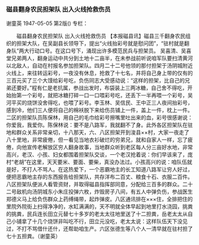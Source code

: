 ### 磁县翻身农民担架队  出入火线抢救伤员
谢童英
1947-05-05
第2版()
专栏：

　　磁县翻身农民担架队
    出入火线抢救伤员
    【本报磁县讯】磁县三千翻身农民组织的担架大队，在吴副县长领导下，提出“火线抬彩号就是慰问团”，“驻村就是翻身队”两大行动口号。在这口号下，涌现出许多模范民兵与担架员。
    吴喜清、吴喜堂兄弟两人，翻身运动中共分到土地十二亩半，在未参战前听说咱军队要扫清黄河以北敌人，自动在村报名参加担架队。四月二十二号他领的那付担架于汤阴城附近火线上，来往转运彩号，一夜没有休息，抢救了十七名，并将自己身上带的仅有的三百元买了三个大馍给彩号吃，负伤同志大受感动说：“这样的担架，比自己的兄弟还要好。”程有仁是老抗属，参战出发时，布袋装上三两冰糖，自己舍不得吃，开始抬第一个彩号，就把冰糖打碎一口一口喂彩号吃，还丢下一半再喂一个彩号，吴河平买的烧饼没舍得吃，也喂了彩号。李玉林、吴信民、王中正三人夜间抬彩号，感到冷，他们三人便将自己的棉袄脱下来给伤员铺上一件，盖上一件，枕上一件。二区的担架队员陈保林，用自己的毛巾给彩号擦嘴里吐出来的血，彩号很感谢说：你爱我，我爱你。陈保林说：要不是八路军，我就翻不了身。此外各区担架队在驻地和群众关系非常亲切，十八那天，六、八区担架开到浚县××村，大家一夜走了八十里地，非常疲倦，但一看见当地衣衫破烂的穷弟兄，就和自家人一样，忘了疲倦，向他宣传老解放区穷人翻身故事，当地群众听到老区每人分三亩好水地，非常高兴，老汉、小孩、妇女都围着担架队交谈，一个老汉抢着说：你们早该来了，庞村“老胡”在这里，天天要米、要面、要柴，真没办法过。小孩高兴的说：咱队伍就是好，不打人不骂人。在这热爱下，一个恶霸地主的长工知道八路军让穷人好过，便把恶霸地主存的东西报告给担架队，共存洋布二百丈、粮食十石、衣服二百件。八区担架队便派人看管资财，并取得磁县指挥部同意，分配给三百多的群众。二十二号敌机向汤阴城东小朱庄投弹六枚，炸毁房子八间，有五人中弹负伤，参战医生郑德义马上给负伤群众上药缚绳带，起炸弹皮。八区通讯排在×××住，全排把住的里院外院街上扫得净净的，水缸满满的，天不明就全体早起到地里打水浇园，挑粪的挑粪，民兵连长田立元替七十多岁的老太太往地里送了十二担粪，岳老太太从自己小铺拿了十几个烧饼非叫吃不行，田立元没吃，老太太说：这样队伍天下没见过，不打不骂借什还什，还帮助咱生产。六区张德生等八个人一清早就在驻村担了七十五担粪。（谢童英）
